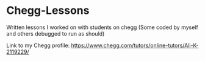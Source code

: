 # Chegg-Lessons
Written lessons I worked on with students on chegg (Some coded by myself and others debugged to run as should)

Link to my Chegg profile: https://www.chegg.com/tutors/online-tutors/Ali-K-2119229/
